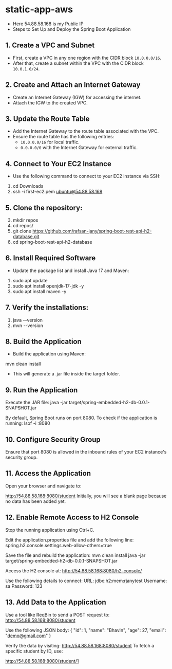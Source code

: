 # static-app-aws
- Here 54.88.58.168 is my Public IP
- Steps to Set Up and Deploy the Spring Boot Application

## 1. Create a VPC and Subnet
- First, create a VPC in any one region with the CIDR block `10.0.0.0/16`.
- After that, create a subnet within the VPC with the CIDR block `10.0.1.0/24`.

## 2. Create and Attach an Internet Gateway
- Create an Internet Gateway (IGW) for accessing the internet.
- Attach the IGW to the created VPC.

## 3. Update the Route Table
- Add the Internet Gateway to the route table associated with the VPC.
- Ensure the route table has the following entries:
  - `10.0.0.0/16` for local traffic.
  - `0.0.0.0/0` with the Internet Gateway for external traffic.

## 4. Connect to Your EC2 Instance
- Use the following command to connect to your EC2 instance via SSH:

1.  cd Downloads
2.  ssh -i first-ec2.pem ubuntu@54.88.58.168

## 5. Clone the repository:
3. mkdir repos
4. cd repos/
5. git clone https://github.com/rafsan-jany/spring-boot-rest-api-h2-database.git
6. cd spring-boot-rest-api-h2-database


## 6. Install Required Software
- Update the package list and install Java 17 and Maven:
1. sudo apt update
2. sudo apt install openjdk-17-jdk -y
3. sudo apt install maven -y

## 7. Verify the installations:
1. java --version
2. mvn --version

## 8. Build the Application
- Build the application using Maven:

mvn clean install
- This will generate a .jar file inside the target folder.

## 9. Run the Application
Execute the JAR file:
java -jar target/spring-embedded-h2-db-0.0.1-SNAPSHOT.jar

By default, Spring Boot runs on port 8080. To check if the application is running:
lsof -i :8080

## 10. Configure Security Group
Ensure that port 8080 is allowed in the inbound rules of your EC2 instance's security group.

## 11. Access the Application
Open your browser and navigate to:

http://54.88.58.168:8080/student
Initially, you will see a blank page because no data has been added yet.

## 12. Enable Remote Access to H2 Console
Stop the running application using Ctrl+C.

Edit the application.properties file and add the following line:
spring.h2.console.settings.web-allow-others=true

Save the file and rebuild the application:
mvn clean install
java -jar target/spring-embedded-h2-db-0.0.1-SNAPSHOT.jar

Access the H2 console at:
http://54.88.58.168:8080/h2-console/

Use the following details to connect:
URL: jdbc:h2:mem:rjanytest
Username: sa
Password: 123

## 13. Add Data to the Application

Use a tool like ReqBin to send a POST request to:
http://54.88.58.168:8080/student

Use the following JSON body:
{
  "id": 1,
  "name": "Bhavin",
  "age": 27,
  "email": "demo@gmail.com"
}

Verify the data by visiting:
http://54.88.58.168:8080/student
To fetch a specific student by ID, use:

http://54.88.58.168:8080/student/1
